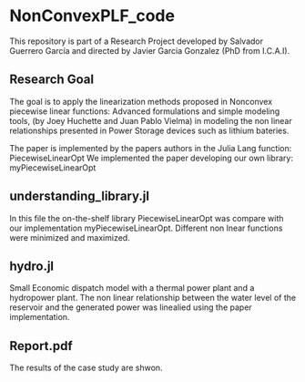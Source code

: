 # NonConvexPLF_code


This repository is part of a Research Project developed by Salvador Guerrero García and directed by Javier Garcia Gonzalez (PhD from I.C.A.I). 

## Research Goal
The goal is to apply the linearization methods proposed in Nonconvex piecewise linear functions: Advanced formulations and simple modeling tools, (by Joey Huchette and Juan Pablo Vielma) in modeling the non linear relationships presented in Power Storage devices such as lithium bateries.


The paper is implemented by the papers authors in the Julia Lang function: PiecewiseLinearOpt
We implemented the paper developing our own library: myPiecewiseLinearOpt 

## understanding_library.jl

In this file the on-the-shelf library PiecewiseLinearOpt was compare with our implementation myPiecewiseLinearOpt. Different non lnear functions were minimized and maximized.

## hydro.jl

Small Economic dispatch model with a thermal power plant and a hydropower plant. The non linear relationship between the water level of the reservoir and the generated power was linealied using the paper implementation.

## Report.pdf

The results of the case study are shwon.
